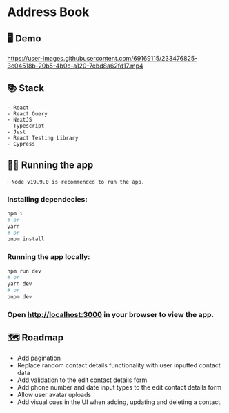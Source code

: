 # Address Book

## 🖥️ Demo

https://user-images.githubusercontent.com/69169115/233476825-3e04518b-20b5-4b0c-a120-7ebd8a62fd17.mp4

## 📚 Stack

```
- React
- React Query
- NextJS
- Typescript
- Jest
- React Testing Library
- Cypress
```

## 🏃‍♀️ Running the app

```
ℹ️ Node v19.9.0 is recommended to run the app.
```

### Installing dependecies:

```bash
npm i
# or
yarn
# or
pnpm install
```

### Running the app locally:

```bash
npm run dev
# or
yarn dev
# or
pnpm dev
```

### Open [http://localhost:3000](http://localhost:3000) in your browser to view the app.

## 🗺️ Roadmap

- Add pagination
- Replace random contact details functionality with user inputted contact data
- Add validation to the edit contact details form
- Add phone number and date input types to the edit contact details form
- Allow user avatar uploads
- Add visual cues in the UI when adding, updating and deleting a contact.
